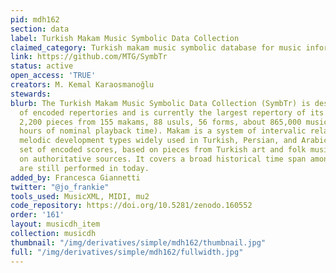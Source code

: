 ```yaml
---
pid: mdh162
section: data
label: Turkish Makam Music Symbolic Data Collection
claimed_category: Turkish makam music symbolic database for music information retrieval
link: https://github.com/MTG/SymbTr
status: active
open_access: 'TRUE'
creators: M. Kemal Karaosmanoğlu
stewards:
blurb: The Turkish Makam Music Symbolic Data Collection (SymbTr) is designed for analysis
  of encoded repertories and is currently the largest repertory of its kind. It offers
  2,200 pieces from 155 makams, 88 usuls, 56 forms, about 865,000 musical notes (80
  hours of nominal playback time). Makam is a system of intervalic relationships and
  melodic development types widely used in Turkish, Persian, and Arabic music. This
  set of encoded scores, based on pieces from Turkish art and folk music, is based
  on authoritative sources. It covers a broad historical time span among pieces which
  are still performed in today.
added_by: Francesca Giannetti
twitter: "@jo_frankie"
tools_used: MusicXML, MIDI, mu2
code_repository: https://doi.org/10.5281/zenodo.160552
order: '161'
layout: musicdh_item
collection: musicdh
thumbnail: "/img/derivatives/simple/mdh162/thumbnail.jpg"
full: "/img/derivatives/simple/mdh162/fullwidth.jpg"
---
```

